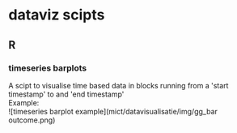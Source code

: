 # dataviz scipts
## R
### timeseries barplots
A scipt to visualise time based data in blocks running from a 'start timestamp' to and 'end timestamp'  
Example:  
![timeseries barplot example](mict/datavisualisatie/img/gg_bar outcome.png)
